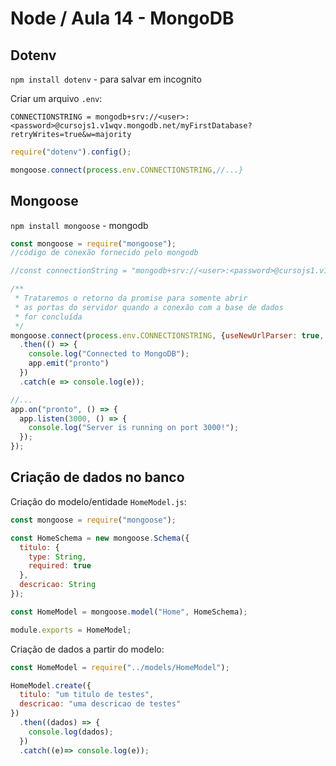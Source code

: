 # Node / Aula 14 - MongoDB

## Dotenv

`npm install dotenv` - para salvar em incognito

Criar um arquivo `.env`:
```
CONNECTIONSTRING = mongodb+srv://<user>:<password>@cursojs1.v1wqv.mongodb.net/myFirstDatabase?retryWrites=true&w=majority
```

```js
require("dotenv").config();

mongoose.connect(process.env.CONNECTIONSTRING,//...}
```


## Mongoose

`npm install mongoose` - mongodb

```js
const mongoose = require("mongoose");
//código de conexão fornecido pelo mongodb

//const connectionString = "mongodb+srv://<user>:<password>@cursojs1.v1wqv.mongodb.net/myFirstDatabase?retryWrites=true&w=majority";

/**
 * Trataremos o retorno da promise para somente abrir
 * as portas do servidor quando a conexão com a base de dados
 * for concluída
 */
mongoose.connect(process.env.CONNECTIONSTRING, {useNewUrlParser: true, useUnifiedTopology: true})
  .then(() => {
    console.log("Connected to MongoDB");
    app.emit("pronto")
  })
  .catch(e => console.log(e));

//...
app.on("pronto", () => {
  app.listen(3000, () => {
    console.log("Server is running on port 3000!");
  });
});
```

## Criação de dados no banco

Criação do modelo/entidade `HomeModel.js`:
```js
const mongoose = require("mongoose");

const HomeSchema = new mongoose.Schema({
  titulo: {
    type: String,
    required: true
  },
  descricao: String
});

const HomeModel = mongoose.model("Home", HomeSchema);

module.exports = HomeModel;
```

Criação de dados a partir do modelo:
```js
const HomeModel = require("../models/HomeModel");

HomeModel.create({
  titulo: "um titulo de testes",
  descricao: "uma descricao de testes"
})
  .then((dados) => {
    console.log(dados);
  })
  .catch((e)=> console.log(e));
```